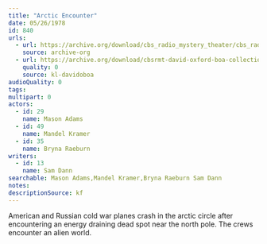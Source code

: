 ```yaml
---
title: "Arctic Encounter"
date: 05/26/1978
id: 840
urls: 
  - url: https://archive.org/download/cbs_radio_mystery_theater/cbs_radio_mystery_theater-0801-0850.zip/cbs_radio_mystery_theater-0801-0850%2Fcbsrmt_0840_arctic_encounter.mp3
    source: archive-org
  - url: https://archive.org/download/cbsrmt-david-oxford-boa-collection/CBSRMT-780526-0840-Arctic-Encounter-(128-48)_WBBM-JE-{BoA}.mp3
    quality: 0
    source: kl-davidoboa
audioQuality: 0
tags: 
multipart: 0
actors:  
  - id: 29
    name: Mason Adams  
  - id: 49
    name: Mandel Kramer  
  - id: 35
    name: Bryna Raeburn
writers:  
  - id: 13
    name: Sam Dann
searchable: Mason Adams,Mandel Kramer,Bryna Raeburn Sam Dann
notes: 
descriptionSource: kf
---
```

American and Russian cold war planes crash in the arctic circle after encountering an energy draining dead spot near the north pole. The crews encounter an alien world.